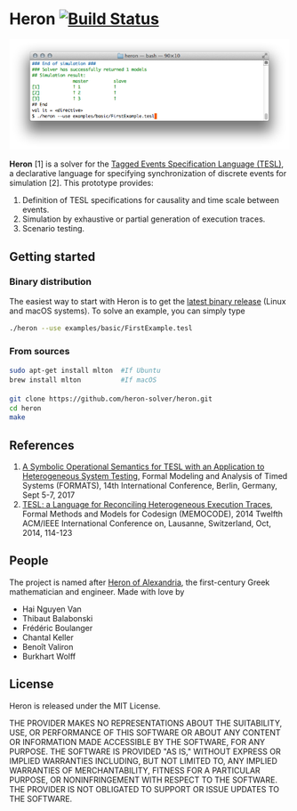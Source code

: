 Heron [![Build Status](https://travis-ci.org/heron-solver/heron.svg?branch=master)](https://travis-ci.org/EmptyStackExn/heron)
===================

![Running on FirstExample.tesl](doc/FirstExample.png "Running on FirstExample.tesl")

**Heron** [1] is a solver for the [Tagged Events Specification Language (TESL)](http://wwwdi.supelec.fr/software/TESL/), a declarative language for specifying synchronization of discrete events for simulation [2]. This prototype provides:

 1. Definition of TESL specifications for causality and time scale between events.
 2. Simulation by exhaustive or partial generation of execution traces.
 3. Scenario testing.


Getting started
-------------------
### Binary distribution
The easiest way to start with Heron is to get the [latest binary release](https://github.com/EmptyStackExn/heron/releases/latest) (Linux and macOS systems). To solve an example, you can simply type
```bash
./heron --use examples/basic/FirstExample.tesl
```

### From sources
```bash
sudo apt-get install mlton  #If Ubuntu
brew install mlton          #If macOS

git clone https://github.com/heron-solver/heron.git
cd heron
make
```

References
-------------------

 1. [A Symbolic Operational Semantics for TESL with an Application to Heterogeneous System Testing](), Formal Modeling and Analysis of Timed Systems (FORMATS), 14th International Conference, Berlin, Germany, Sept 5-7, 2017
 2. [TESL: a Language for Reconciling Heterogeneous Execution Traces](https://ieeexplore.ieee.org/document/6961849), Formal Methods and Models for Codesign (MEMOCODE), 2014 Twelfth ACM/IEEE International Conference on, Lausanne, Switzerland, Oct, 2014, 114-123

People
-------------------

The project is named after [Heron of Alexandria](http://www-history.mcs.st-andrews.ac.uk/Biographies/Heron.html), the first-century Greek mathematician and engineer. Made with love by

 - Hai Nguyen Van
 - Thibaut Balabonski
 - Frédéric Boulanger
 - Chantal Keller
 - Benoît Valiron
 - Burkhart Wolff

License
-------------------

Heron is released under the MIT License.

THE PROVIDER MAKES NO REPRESENTATIONS ABOUT THE SUITABILITY, USE, OR PERFORMANCE OF THIS SOFTWARE OR ABOUT ANY CONTENT OR INFORMATION MADE ACCESSIBLE BY THE SOFTWARE, FOR ANY PURPOSE. THE SOFTWARE IS PROVIDED "AS IS," WITHOUT EXPRESS OR IMPLIED WARRANTIES INCLUDING, BUT NOT LIMITED TO, ANY IMPLIED WARRANTIES OF MERCHANTABILITY, FITNESS FOR A PARTICULAR PURPOSE, OR NONINFRINGEMENT WITH RESPECT TO THE SOFTWARE. THE PROVIDER IS NOT OBLIGATED TO SUPPORT OR ISSUE UPDATES TO THE SOFTWARE.
